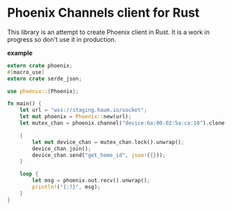 # Phoenix Channels client for Rust

This library is an attempt to create Phoenix client in Rust.
It is a work in progress so don't use it in production.

__example__
```rust
extern crate phoenix;
#[macro_use]
extern crate serde_json;

use phoenix::{Phoenix};

fn main() {
    let url = "wss://staging.haum.io/socket";
    let mut phoenix = Phoenix::new(url);
    let mutex_chan = phoenix.channel("device:6a:00:02:5a:ca:10").clone();

    {
        let mut device_chan = mutex_chan.lock().unwrap();
        device_chan.join();
        device_chan.send("get_home_id", json!({}));
    }

    loop {
        let msg = phoenix.out.recv().unwrap();
        println!("{:?}", msg);
    }
}
```